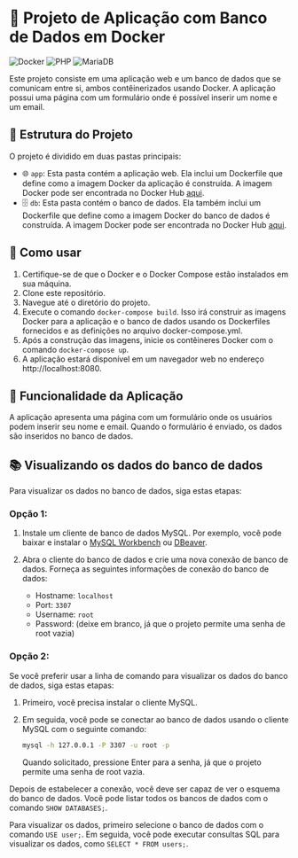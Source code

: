 # 🚀 Projeto de Aplicação com Banco de Dados em Docker

![Docker](https://img.shields.io/badge/Docker-2496ED?style=for-the-badge&logo=docker&logoColor=white)
![PHP](https://img.shields.io/badge/PHP-777BB4?style=for-the-badge&logo=php&logoColor=white)
![MariaDB](https://img.shields.io/badge/MariaDB-003545?style=for-the-badge&logo=mariadb&logoColor=white)

Este projeto consiste em uma aplicação web e um banco de dados que se comunicam entre si, ambos contêinerizados usando Docker. A aplicação possui uma página com um formulário onde é possível inserir um nome e um email.

## 📁 Estrutura do Projeto

O projeto é dividido em duas pastas principais:

- 🌐 `app`: Esta pasta contém a aplicação web. Ela inclui um Dockerfile que define como a imagem Docker da aplicação é construída. A imagem Docker pode ser encontrada no Docker Hub [aqui](https://hub.docker.com/repository/docker/brunaminusso/php-apache/general).
- 🗄️ `db`: Esta pasta contém o banco de dados. Ela também inclui um Dockerfile que define como a imagem Docker do banco de dados é construída. A imagem Docker pode ser encontrada no Docker Hub [aqui](https://hub.docker.com/repository/docker/brunaminusso/mariadb/general).

## 🚀 Como usar

1. Certifique-se de que o Docker e o Docker Compose estão instalados em sua máquina.
2. Clone este repositório.
3. Navegue até o diretório do projeto.
4. Execute o comando `docker-compose build`. Isso irá construir as imagens Docker para a aplicação e o banco de dados usando os Dockerfiles fornecidos e as definições no arquivo docker-compose.yml.
5. Após a construção das imagens, inicie os contêineres Docker com o comando `docker-compose up`.
6. A aplicação estará disponível em um navegador web no endereço http://localhost:8080.

## 🎯 Funcionalidade da Aplicação

A aplicação apresenta uma página com um formulário onde os usuários podem inserir seu nome e email. Quando o formulário é enviado, os dados são inseridos no banco de dados.

## 📚 Visualizando os dados do banco de dados

Para visualizar os dados no banco de dados, siga estas etapas:

### Opção 1:

1. Instale um cliente de banco de dados MySQL. Por exemplo, você pode baixar e instalar o [MySQL Workbench](https://dev.mysql.com/downloads/workbench/) ou [DBeaver](https://dbeaver.io/).

2. Abra o cliente do banco de dados e crie uma nova conexão de banco de dados. Forneça as seguintes informações de conexão do banco de dados:

   - Hostname: `localhost`
   - Port: `3307`
   - Username: `root`
   - Password: (deixe em branco, já que o projeto permite uma senha de root vazia)

### Opção 2:
Se você preferir usar a linha de comando para visualizar os dados do banco de dados, siga estas etapas:

1. Primeiro, você precisa instalar o cliente MySQL.

2. Em seguida, você pode se conectar ao banco de dados usando o cliente MySQL com o seguinte comando:
    ```bash
    mysql -h 127.0.0.1 -P 3307 -u root -p
    ```
    Quando solicitado, pressione Enter para a senha, já que o projeto permite uma senha de root vazia.

Depois de estabelecer a conexão, você deve ser capaz de ver o esquema do banco de dados. Você pode listar todos os bancos de dados com o comando `SHOW DATABASES;`.

Para visualizar os dados, primeiro selecione o banco de dados com o comando `USE user;`. Em seguida, você pode executar consultas SQL para visualizar os dados, como `SELECT * FROM users;`.

